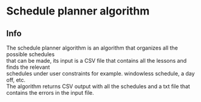 # Schedule planner algorithm
## Info
The schedule planner algorithm is an algorithm that organizes all the possible schedules<br />
that can be made, its input is a CSV file that contains all the lessons and finds the relevant<br />
schedules under user constraints for example. windowless schedule, a day off, etc. <br />The algorithm returns CSV output
with all the schedules and a txt file that contains the errors in the input file.

